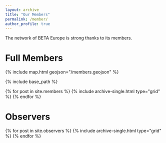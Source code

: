 ```yaml
---
layout: archive
title: "Our Members"
permalink: /member/
author_profile: true
---
```


The network of BETA Europe is strong thanks to its members.

# Full Members

{% include map.html geojson="/members.geojson" %}

{% include base_path %}

<div class="grid__wrapper grid__partners">
  {% for post in site.members %}
    {% include archive-single.html type="grid" %}
  {% endfor %}
</div>

<div class="grid__wrapper grid__partners">
    <h1>Observers</h1>
</div>


<div class="grid__wrapper grid__partners">
  {% for post in site.observers %}
    {% include archive-single.html type="grid" %}
  {% endfor %}
</div>
